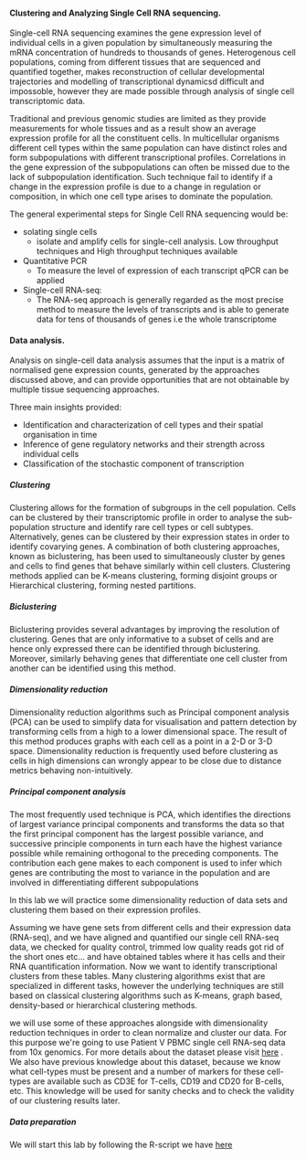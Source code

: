 
#### Clustering and Analyzing Single Cell RNA sequencing.

Single-cell RNA sequencing examines the gene expression level of individual cells in a given population by simultaneously measuring the mRNA concentration of hundreds to thousands of genes. Heterogenous cell populations, coming from different tissues that are sequenced and quantified together, makes reconstruction of cellular developmental trajectories and modelling of transcriptional dynamicsd difficult and impossoble, however they are made possible through analysis of single cell transcriptomic data.

Traditional and previous genomic studies are limited as they provide measurements for whole tissues and as a result show an average expression profile for all the constituent cells. In multicellular organisms different cell types within the same population can have distinct roles and form subpopulations with different transcriptional profiles. Correlations in the gene expression of the subpopulations can often be missed due to the lack of subpopulation identification. Such technique fail to identify if a change in the expression profile is due to a change in regulation or composition, in which one cell type arises to dominate the population. 

The general experimental steps for Single Cell RNA sequencing would be:
* solating single cells
  * isolate and amplify cells for single-cell analysis. Low throughput techniques and High throughput techniques available
* Quantitative PCR
  * To measure the level of expression of each transcript qPCR can be applied
* Single-cell RNA-seq:
  * The RNA-seq approach is generally regarded as the most precise method to measure the levels of transcripts and is able to generate data for tens of thousands of genes i.e the whole transcriptome

#### Data analysis.

Analysis on single-cell data analysis assumes that the input is a matrix of normalised gene expression counts, generated by the approaches discussed above, and can provide opportunities that are not obtainable by multiple tissue sequencing approaches.

Three main insights provided:

* Identification and characterization of cell types and their spatial organisation in time
* Inference of gene regulatory networks and their strength across individual cells
* Classification of the stochastic component of transcription

##### Clustering
Clustering allows for the formation of subgroups in the cell population. Cells can be clustered by their transcriptomic profile in order to analyse the sub-population structure and identify rare cell types or cell subtypes. Alternatively, genes can be clustered by their expression states in order to identify covarying genes. A combination of both clustering approaches, known as biclustering, has been used to simultaneously cluster by genes and cells to find genes that behave similarly within cell clusters.
Clustering methods applied can be K-means clustering, forming disjoint groups or Hierarchical clustering, forming nested partitions.

##### Biclustering
Biclustering provides several advantages by improving the resolution of clustering. Genes that are only informative to a subset of cells and are hence only expressed there can be identified through biclustering. Moreover, similarly behaving genes that differentiate one cell cluster from another can be identified using this method.

##### Dimensionality reduction
Dimensionality reduction algorithms such as Principal component analysis (PCA) can be used to simplify data for visualisation and pattern detection by transforming cells from a high to a lower dimensional space. The result of this method produces graphs with each cell as a point in a 2-D or 3-D space. Dimensionality reduction is frequently used before clustering as cells in high dimensions can wrongly appear to be close due to distance metrics behaving non-intuitively.

##### Principal component analysis
The most frequently used technique is PCA, which identifies the directions of largest variance principal components and transforms the data so that the first principal component has the largest possible variance, and successive principle components in turn each have the highest variance possible while remaining orthogonal to the preceding components. The contribution each gene makes to each component is used to infer which genes are contributing the most to variance in the population and are involved in differentiating different subpopulations

In this lab we will practice some dimensionality reduction of data sets and clustering them based on their expression profiles.

Assuming we have gene sets from different cells and their expression data (RNA-seq), and we have aligned and quantified our single cell RNA-seq data, we checked for quality control, trimmed low quality reads got rid of the short ones etc... and have obtained tables where it has cells and their RNA quantification information. 
Now we want to identify transcriptional clusters from these tables. Many clustering algorithms exist that are specialized in different tasks, however the underlying techniques are still based on classical clustering algorithms such as K-means, graph based, density-based or hierarchical clustering methods.

we will use some of these approaches alongside with dimensionality reduction techniques in order to clean normalize and cluster our data. For this purpose we're going to use Patient V PBMC single cell RNA-seq data from 10x genomics. For more details about the dataset please visit [here](https://support.10xgenomics.com/single-cell-gene-expression/datasets/1.1.0/frozen_pbmc_donor_b) .
We also have previous knowledge about this dataset, because we know what cell-types must be present and a number of markers for these cell-types are available such as CD3E for T-cells, CD19 and CD20 for B-cells, etc. This knowledge will be used for sanity checks and to check the validity of our clustering results later.

 ##### Data preparation
 We will start this lab by following the R-script we have [here](single_cell_RNAseq.R) 
